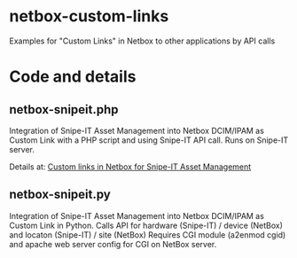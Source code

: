# netbox-custom-links
Examples for "Custom Links" in Netbox to other applications by API calls

# Code and details

## netbox-snipeit.php
Integration of Snipe-IT Asset Management into Netbox DCIM/IPAM as Custom Link with a PHP script and using Snipe-IT API call.
Runs on Snipe-IT server.
  
Details at: [Custom links in Netbox for Snipe-IT Asset Management](https://www.thierolf.org/blog/2020/custom-links-in-netbox-for-snipe-it-asset-management/)

## netbox-snipeit.py
Integration of Snipe-IT Asset Management into Netbox DCIM/IPAM as Custom Link in Python. 
Calls API for hardware (Snipe-IT) / device (NetBox) and locaton (Snipe-IT) / site (NetBox)
Requires CGI module (a2enmod cgid) and apache web server config for CGI on NetBox server.
